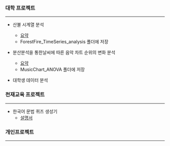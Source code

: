 ### 대학 프로젝트

---

- 산불 시계열 분석

  - [요약](./School/ForestFire_TimeSeries_analysis/README.md)
  - ForestFire_TimeSeries_analysis 폴더에 저장

- 분산분석을 통한날씨에 따른 음악 차트 순위의 변화 분석
  - [요약](./School/MusicChart_ANOVA/README.md)
  - MusicChart_ANOVA 폴더에 저장
- 대학생 데이터 분석

### 천재교육 프로젝트

---

- 한국어 문법 퀴즈 생성기
  - [설명서](./Chunjae/Grammar_Quiz_0925/README.md)

### 개인프로젝트

---
